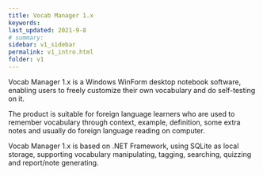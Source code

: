 ```yaml
---
title: Vocab Manager 1.x
keywords: 
last_updated: 2021-9-8
# summary: 
sidebar: v1_sidebar
permalink: v1_intro.html
folder: v1
---
```


Vocab Manager 1.x is a Windows WinForm desktop notebook software, enabling users to freely customize their own vocabulary and do self-testing on it.

The product is suitable for foreign language learners who are used to remember vocabulary through context, example, definition, some extra notes and usually do foreign language reading on computer.

Vocab Manager 1.x is based on .NET Framework, using SQLite as local storage, supporting vocabulary manipulating, tagging, searching, quizzing and report/note generating.